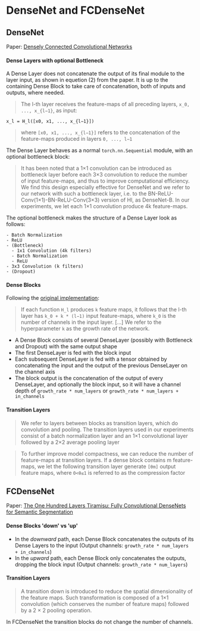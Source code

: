 # DenseNet and FCDenseNet

## DenseNet

Paper: [Densely Connected Convolutional Networks](https://arxiv.org/abs/1608.06993)

#### Dense Layers with optional Bottleneck

A Dense Layer does not concatenate the output of its final module to the layer input, as shown in equetion (2) 
from the paper. 
It is up to the containing Dense Block to take care of concatenation, both of inputs and outputs, where needed.

> The l-th layer receives the feature-maps of all preceding layers, `x_0, ..., x_{l−1}`, as input:
```
x_l = H_l([x0, x1, ..., x_{l−1}])
``` 
> where `[x0, x1, ..., x_{l−1}]` refers to the concatenation of the feature-maps produced in layers `0, ..., l−1`

The Dense Layer behaves as a normal `torch.nn.Sequential` module, with an optional bottleneck block:

> It has been noted that a 1×1 convolution can be introduced as bottleneck layer before each 3×3 convolution
  to reduce the number of input feature-maps, and thus to improve computational efficiency. 
  We find this design especially effective for DenseNet and we refer to our network with such a bottleneck layer, 
  i.e. to the BN-ReLU-Conv(1×1)-BN-ReLU-Conv(3×3) version of Hl, as DenseNet-B. 
  In our experiments, we let each 1×1 convolution produce 4k feature-maps.
  
The optional bottleneck makes the structure of a Dense Layer look as follows: 

```
- Batch Normalization
- ReLU
- (Bottleneck)
  - 1x1 Convolution (4k filters)
  - Batch Normalization
  - ReLU
- 3x3 Convolution (k filters)
- (Dropout)
```



#### Dense Blocks

Following the [original implementation](https://github.com/liuzhuang13/DenseNet):

> If each function `H_l` produces `k` feature maps, it follows that the l-th layer has `k_0 + k * (l−1)` 
  input feature-maps, where `k_0` is the number of channels in the input layer. 
  \[...\] 
  We refer to the hyperparameter `k` as the growth rate of the network.

- A Dense Block consists of several DenseLayer (possibly with Bottleneck and Dropout) with the same output shape
- The first DenseLayer is fed with the block input
- Each subsequent DenseLayer is fed with a tensor obtained by concatenating the input and the output
  of the previous DenseLayer on the channel axis
- The block output is the concatenation of the output of every DenseLayer, and optionally the block input,
  so it will have a channel depth of `growth_rate * num_layers` or `growth_rate * num_layers + in_channels` 

#### Transition Layers
> We refer to layers between blocks as transition
  layers, which do convolution and pooling. The transition
  layers used in our experiments consist of a batch normalization
  layer and an 1×1 convolutional layer followed by a
  2×2 average pooling layer
  
> To further improve model compactness,
  we can reduce the number of feature-maps at transition
  layers. If a dense block contains m feature-maps, we let
  the following transition layer generate `[θm]` output feature maps,
  where `0<θ≤1` is referred to as the compression factor

## FCDenseNet

Paper: [The One Hundred Layers Tiramisu: Fully Convolutional DenseNets for Semantic Segmentation](https://arxiv.org/abs/1611.09326)

#### Dense Blocks 'down' vs 'up'

- In the _downward_ path, each Dense Block concatenates the outputs of its Dense Layers to the input 
  (Output channels: `growth_rate * num_layers + in_channels`)
- In the _upward_ path, each Dense Block only concatenates the outputs, dropping the block input
  (Output channels: `growth_rate * num_layers`)

#### Transition Layers
> A transition down is introduced to reduce the spatial dimensionality
  of the feature maps. Such transformation is
  composed of a 1×1 convolution (which conserves the number
  of feature maps) followed by a 2 × 2 pooling operation.
  
In FCDenseNet the transition blocks do not change the number of channels.